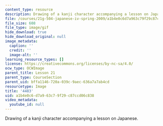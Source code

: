 ```yaml
---
content_type: resource
description: Drawing of a kanji character accompanying a lesson on Japanese.
file: /courses/21g-504-japanese-iv-spring-2009/a1b4e0c6d7a963c79f29c87ccd06c838_4483.gif
file_size: 608
file_type: image/gif
hide_download: true
hide_download_original: null
image_metadata:
  caption: ''
  credit: ''
  image-alt: ''
learning_resource_types: []
license: https://creativecommons.org/licenses/by-nc-sa/4.0/
ocw_type: OCWImage
parent_title: Lesson 21
parent_type: CourseSection
parent_uid: bffa1146-720a-039c-9aec-636a7a7ab4cd
resourcetype: Image
title: '4483'
uid: a1b4e0c6-d7a9-63c7-9f29-c87ccd06c838
video_metadata:
  youtube_id: null
---
```

Drawing of a kanji character accompanying a lesson on Japanese.